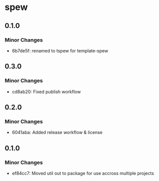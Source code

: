 # spew

## 0.1.0

### Minor Changes

- 6b7de5f: renamed to tspew for template-spew

## 0.3.0

### Minor Changes

- cd8ab20: Fixed publish workflow

## 0.2.0

### Minor Changes

- 6041aba: Added release workflow & license

## 0.1.0

### Minor Changes

- ef84cc7: Moved util out to package for use accross multiple projects
